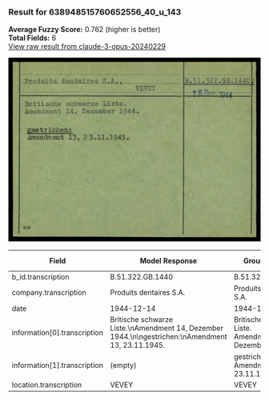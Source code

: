 ### Result for 638948515760652556_40_u_143
**Average Fuzzy Score:** 0.762 (higher is better)<br>
**Total Fields:** 6<br>
[View raw result from claude-3-opus-20240229](https://github.com/RISE-UNIBAS/humanities_data_benchmark/blob/main/results/2025-10-24/T0321/request_T0321_638948515760652556_40_u_143.json)

<img src="https://github.com/RISE-UNIBAS/humanities_data_benchmark/blob/main/benchmarks/blacklist/images/638948515760652556_40_u_143.jpg?raw=true" alt="638948515760652556_40_u_143" width="600px">

| Field | Model Response | Ground Truth | Fuzzy Score | Match |
|-------|----------------|--------------|-------------|-------|
| b_id.transcription | B.51.322.GB.1440 | B.51.322.GB.1440. | 0.970 | ✅ |
| company.transcription | Produits dentaires S.A. | Produits dentaires S.A. | 1.000 | ✅ |
| date | 1944-12-14 | 1944-12-16 | 0.900 | ❌ |
| information[0].transcription | Britische schwarze Liste.\nAmendment 14, Dezember 1944.\n\ngestrichen:\nAmendment 13, 23.11.1945. | Britische schwarze Liste.<br>Amendment 14, Dezember 1944. | 0.702 | ❌ |
| information[1].transcription | (empty) | gestrichen:<br>Amendment 13, 23.11.1945. | 0.000 | ❌ |
| location.transcription | VEVEY | VEVEY | 1.000 | ✅ |
